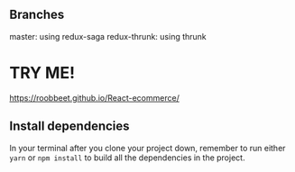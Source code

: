 ## Branches

master: using redux-saga
redux-thrunk: using thrunk

# TRY ME!
https://roobbeet.github.io/React-ecommerce/

## Install dependencies

In your terminal after you clone your project down, remember to run either `yarn` or `npm install` to build all the dependencies in the project.
